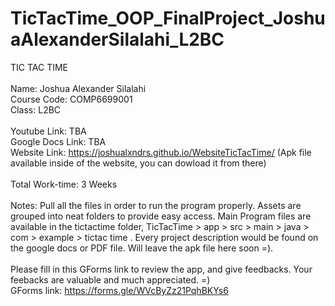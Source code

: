 # TicTacTime_OOP_FinalProject_JoshuaAlexanderSilalahi_L2BC
TIC TAC TIME
<br>
<br>
Name: Joshua Alexander Silalahi
<br>
Course Code: COMP6699001
<br>
Class: L2BC
<br>
<br>
Youtube Link: TBA
<br>
Google Docs Link: TBA
<br>
Website Link: https://joshualxndrs.github.io/WebsiteTicTacTime/ (Apk file available inside of the website, you can dowload it from there)
<br>
<br>
Total Work-time: 3 Weeks
<br>
<br>
Notes: Pull all the files in order to run the program properly. Assets are grouped into neat folders to provide easy access. Main Program files are available in the tictactime folder, TicTacTime > app > src > main > java > com > example > tictac time . Every project description would be found on the google docs or PDF file. Will leave the apk file here soon =).
<br>
<br>
Please fill in this GForms link to review the app, and give feedbacks. Your feebacks are valuable and much appreciated. =)
<br>
GForms link: https://forms.gle/WVcByZz21PqhBKYs6
